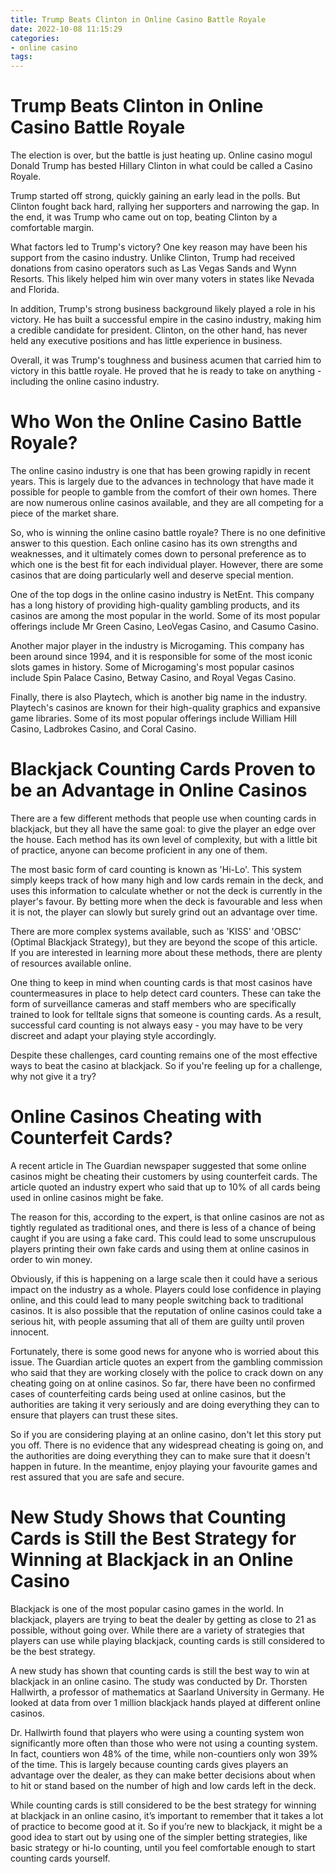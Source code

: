 ```yaml
---
title: Trump Beats Clinton in Online Casino Battle Royale
date: 2022-10-08 11:15:29
categories:
- online casino
tags:
---
```



#  Trump Beats Clinton in Online Casino Battle Royale

The election is over, but the battle is just heating up. Online casino mogul Donald Trump has bested Hillary Clinton in what could be called a Casino Royale.

Trump started off strong, quickly gaining an early lead in the polls. But Clinton fought back hard, rallying her supporters and narrowing the gap. In the end, it was Trump who came out on top, beating Clinton by a comfortable margin.

What factors led to Trump's victory? One key reason may have been his support from the casino industry. Unlike Clinton, Trump had received donations from casino operators such as Las Vegas Sands and Wynn Resorts. This likely helped him win over many voters in states like Nevada and Florida.

In addition, Trump's strong business background likely played a role in his victory. He has built a successful empire in the casino industry, making him a credible candidate for president. Clinton, on the other hand, has never held any executive positions and has little experience in business.

Overall, it was Trump's toughness and business acumen that carried him to victory in this battle royale. He proved that he is ready to take on anything - including the online casino industry.

#  Who Won the Online Casino Battle Royale? 

The online casino industry is one that has been growing rapidly in recent years. This is largely due to the advances in technology that have made it possible for people to gamble from the comfort of their own homes. There are now numerous online casinos available, and they are all competing for a piece of the market share.

So, who is winning the online casino battle royale? There is no one definitive answer to this question. Each online casino has its own strengths and weaknesses, and it ultimately comes down to personal preference as to which one is the best fit for each individual player. However, there are some casinos that are doing particularly well and deserve special mention.

One of the top dogs in the online casino industry is NetEnt. This company has a long history of providing high-quality gambling products, and its casinos are among the most popular in the world. Some of its most popular offerings include Mr Green Casino, LeoVegas Casino, and Casumo Casino.

Another major player in the industry is Microgaming. This company has been around since 1994, and it is responsible for some of the most iconic slots games in history. Some of Microgaming's most popular casinos include Spin Palace Casino, Betway Casino, and Royal Vegas Casino.

Finally, there is also Playtech, which is another big name in the industry. Playtech's casinos are known for their high-quality graphics and expansive game libraries. Some of its most popular offerings include William Hill Casino, Ladbrokes Casino, and Coral Casino.

#  Blackjack Counting Cards Proven to be an Advantage in Online Casinos 

There are a few different methods that people use when counting cards in blackjack, but they all have the same goal: to give the player an edge over the house. Each method has its own level of complexity, but with a little bit of practice, anyone can become proficient in any one of them.

The most basic form of card counting is known as 'Hi-Lo'. This system simply keeps track of how many high and low cards remain in the deck, and uses this information to calculate whether or not the deck is currently in the player's favour. By betting more when the deck is favourable and less when it is not, the player can slowly but surely grind out an advantage over time.

There are more complex systems available, such as 'KISS' and 'OBSC' (Optimal Blackjack Strategy), but they are beyond the scope of this article. If you are interested in learning more about these methods, there are plenty of resources available online.

One thing to keep in mind when counting cards is that most casinos have countermeasures in place to help detect card counters. These can take the form of surveillance cameras and staff members who are specifically trained to look for telltale signs that someone is counting cards. As a result, successful card counting is not always easy - you may have to be very discreet and adapt your playing style accordingly.

Despite these challenges, card counting remains one of the most effective ways to beat the casino at blackjack. So if you're feeling up for a challenge, why not give it a try?

#  Online Casinos Cheating with Counterfeit Cards?

A recent article in The Guardian newspaper suggested that some online casinos might be cheating their customers by using counterfeit cards. The article quoted an industry expert who said that up to 10% of all cards being used in online casinos might be fake.

The reason for this, according to the expert, is that online casinos are not as tightly regulated as traditional ones, and there is less of a chance of being caught if you are using a fake card. This could lead to some unscrupulous players printing their own fake cards and using them at online casinos in order to win money.

Obviously, if this is happening on a large scale then it could have a serious impact on the industry as a whole. Players could lose confidence in playing online, and this could lead to many people switching back to traditional casinos. It is also possible that the reputation of online casinos could take a serious hit, with people assuming that all of them are guilty until proven innocent.

Fortunately, there is some good news for anyone who is worried about this issue. The Guardian article quotes an expert from the gambling commission who said that they are working closely with the police to crack down on any cheating going on at online casinos. So far, there have been no confirmed cases of counterfeiting cards being used at online casinos, but the authorities are taking it very seriously and are doing everything they can to ensure that players can trust these sites.

So if you are considering playing at an online casino, don't let this story put you off. There is no evidence that any widespread cheating is going on, and the authorities are doing everything they can to make sure that it doesn't happen in future. In the meantime, enjoy playing your favourite games and rest assured that you are safe and secure.

#  New Study Shows that Counting Cards is Still the Best Strategy for Winning at Blackjack in an Online Casino

Blackjack is one of the most popular casino games in the world. In blackjack, players are trying to beat the dealer by getting as close to 21 as possible, without going over. While there are a variety of strategies that players can use while playing blackjack, counting cards is still considered to be the best strategy.

A new study has shown that counting cards is still the best way to win at blackjack in an online casino. The study was conducted by Dr. Thorsten Hallwirth, a professor of mathematics at Saarland University in Germany. He looked at data from over 1 million blackjack hands played at different online casinos.

Dr. Hallwirth found that players who were using a counting system won significantly more often than those who were not using a counting system. In fact, countiers won 48% of the time, while non-countiers only won 39% of the time. This is largely because counting cards gives players an advantage over the dealer, as they can make better decisions about when to hit or stand based on the number of high and low cards left in the deck.

While counting cards is still considered to be the best strategy for winning at blackjack in an online casino, it’s important to remember that it takes a lot of practice to become good at it. So if you’re new to blackjack, it might be a good idea to start out by using one of the simpler betting strategies, like basic strategy or hi-lo counting, until you feel comfortable enough to start counting cards yourself.